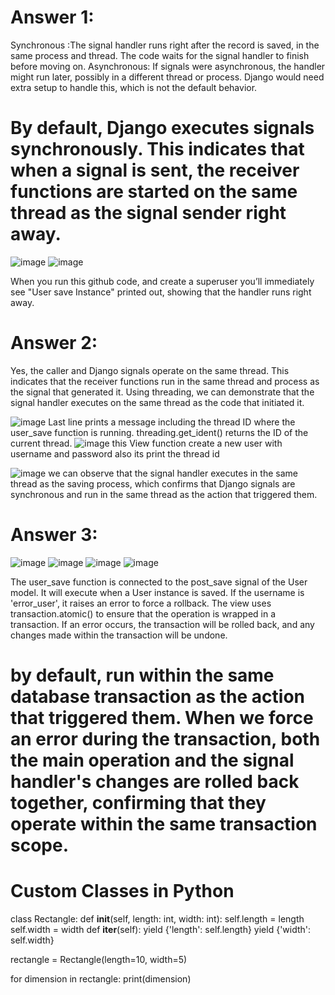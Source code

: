 # Answer 1:
Synchronous :The signal handler runs right after the record is saved, in the same process and thread. The code waits for the signal handler to finish before moving on.
Asynchronous: If signals were asynchronous, the handler might run later, possibly in a different thread or process. Django would need extra setup to handle this, which is not the default behavior.
# By default, Django executes signals synchronously. This indicates that when a signal is sent, the receiver functions are started on the same thread as the signal sender right away.

![image](https://github.com/user-attachments/assets/032146bc-69e6-4d4c-9c1a-7af815749cd6)
![image](https://github.com/user-attachments/assets/9a654feb-454f-4d7c-989d-7afa93c14ad6)

When you run this github code, and create a superuser you’ll immediately see "User save Instance" printed out, showing that the handler runs right away.

# Answer 2:
Yes, the caller and Django signals operate on the same thread. This indicates that the receiver functions run in the same thread and process as the signal that generated it. Using threading, we can demonstrate that the signal handler executes on the same thread as the code that initiated it.



![image](https://github.com/user-attachments/assets/ae0f89c8-fab4-47d9-a405-79e1d1bbea45)
Last line prints a message including the thread ID where the user_save function is running. threading.get_ident() returns the ID of the current thread.
![image](https://github.com/user-attachments/assets/156edcdd-ea65-4278-b08c-3049d3c1e822)
this View function create a new user with username and password also its print the thread id 

![image](https://github.com/user-attachments/assets/2ce2f3bb-0196-41f4-8e19-658491546a1e)
we can observe that the signal handler executes in the same thread as the saving process, which confirms that Django signals are synchronous and run in the same thread as the action that triggered them.

# Answer 3: 
![image](https://github.com/user-attachments/assets/3eb095ea-bfc2-430a-9ad6-8c114501bf9f)
![image](https://github.com/user-attachments/assets/fcfcd09f-167c-46cc-82aa-0ea07796bb2a)
![image](https://github.com/user-attachments/assets/38102c8a-e51e-4a5b-be1c-0b1e5f03866c)
![image](https://github.com/user-attachments/assets/0e630a5d-1511-4ab5-a316-0866632f0a70)

 The user_save function is connected to the post_save signal of the User model. It will execute when a User instance is saved. If the username is 'error_user', it raises an error to force a rollback.
 The view uses transaction.atomic() to ensure that the operation is wrapped in a transaction. If an error occurs, the transaction will be rolled back, and any changes made within the transaction will be undone.
 #  by default, run within the same database transaction as the action that triggered them. When we force an error during the transaction, both the main operation and the signal handler's changes are rolled back together, confirming that they operate within the same transaction scope.








 # Custom Classes in Python



class Rectangle:
    def __init__(self, length: int, width: int):
        self.length = length
        self.width = width
    def __iter__(self):
        yield {'length': self.length}
        yield {'width': self.width}

rectangle = Rectangle(length=10, width=5)

for dimension in rectangle:
    print(dimension)
 
